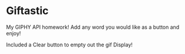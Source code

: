 # Giftastic

My GIPHY API homework! Add any word you would like as a button and enjoy! 

Included a Clear button to empty out the gif Display!
